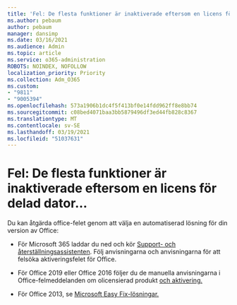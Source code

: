 ```yaml
---
title: 'Fel: De flesta funktioner är inaktiverade eftersom en licens för delad dator...'
ms.author: pebaum
author: pebaum
manager: dansimp
ms.date: 03/16/2021
ms.audience: Admin
ms.topic: article
ms.service: o365-administration
ROBOTS: NOINDEX, NOFOLLOW
localization_priority: Priority
ms.collection: Adm_O365
ms.custom:
- "9811"
- "9005394"
ms.openlocfilehash: 573a1906b1dc4f5f413bf0e14fdd962ff8e8bb74
ms.sourcegitcommit: c08bed4071baa3bb5879496df3ed44fb828c8367
ms.translationtype: MT
ms.contentlocale: sv-SE
ms.lasthandoff: 03/19/2021
ms.locfileid: "51037631"
---
```

# <a name="error-most-features-are-turned-off-because-a-shared-computer-license"></a>Fel: De flesta funktioner är inaktiverade eftersom en licens för delad dator...

Du kan åtgärda office-felet genom att välja en automatiserad lösning för din version av Office:

- För Microsoft 365 laddar du ned och kör [Support- och återställningsassistenten](https://aka.ms/SaRA-OfficeActivation-Chat). Följ anvisningarna och anvisningarna för att felsöka aktiveringsfelet för Office.

- För Office 2019 eller Office 2016 följer du de manuella anvisningarna i Office-felmeddelanden om olicensierad produkt [och aktivering.](https://support.microsoft.com/office/0d23d3c0-c19c-4b2f-9845-5344fedc4380#bkmk_fixyourself)

- För Office 2013, se [Microsoft Easy Fix-lösningar.](https://support.microsoft.com/topic/microsoft-easy-fix-solutions-have-been-discontinued-b0f4b5f9-3b5a-bd9e-d75d-d45e2f12e16c)